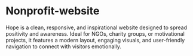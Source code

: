 # Nonprofit-website
Hope is a clean, responsive, and inspirational website designed to spread positivity and awareness. Ideal for NGOs, charity groups, or motivational projects, it features a modern layout, engaging visuals, and user-friendly navigation to connect with visitors emotionally.
